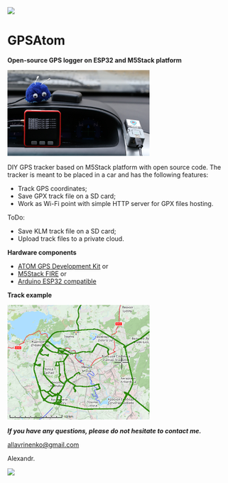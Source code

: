 <a href="https://www.buymeacoffee.com/lavrinenko" target="_blank"><img src="https://img.shields.io/badge/Buy%20me%20a%20coffee-%E2%82%AC5-orange?style=for-the-badge&logo=buy-me-a-coffee" /></a>

# GPSAtom

**Open-source GPS logger on ESP32 and M5Stack platform**

<img src="atom_and_fire.jpg" width="320">

DIY GPS tracker based on M5Stack platform with open source code.
The tracker is meant to be placed in a car and has the following features:
- Track GPS coordinates;
- Save GPX track file on a SD card;
- Work as Wi-Fi point with simple HTTP server for GPX files hosting.

ToDo:
- Save KLM track file on a SD card;
- Upload track files to a private cloud.


**Hardware components**

- [ATOM GPS Development Kit](https://m5stack.com/collections/m5-atom/products/atom-gps-kit-m8030-kt)
or
- [M5Stack FIRE](https://m5stack.com/collections/m5-core/products/fire-iot-development-kit)
or
- [Arduino ESP32 compatible](https://en.wikipedia.org/wiki/ESP32)

**Track example**

<img src="track_example.png"  width="320">



***If you have any questions, please do not hesitate to contact me.***

[allavrinenko@gmail.com](mailto:allavrinenko@gmail.com)

Alexandr.

<a href="https://www.buymeacoffee.com/lavrinenko" target="_blank"><img src="https://img.shields.io/badge/Buy%20me%20a%20coffee-%E2%82%AC5-orange?style=for-the-badge&logo=buy-me-a-coffee" /></a>
